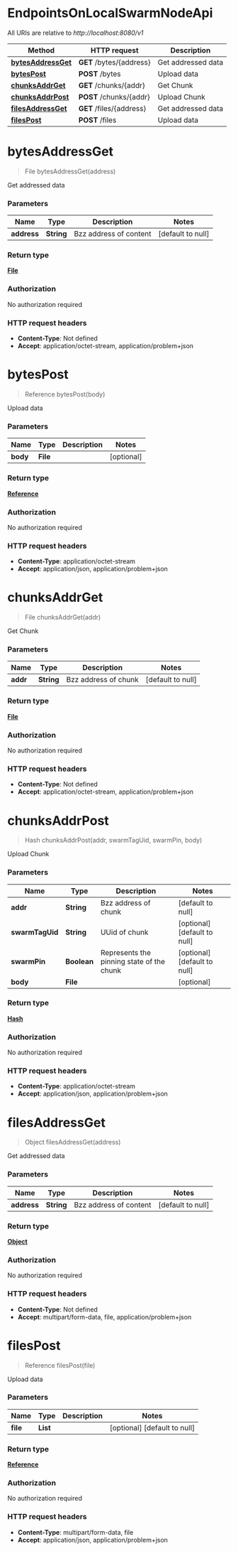 # EndpointsOnLocalSwarmNodeApi

All URIs are relative to *http://localhost:8080/v1*

Method | HTTP request | Description
------------- | ------------- | -------------
[**bytesAddressGet**](EndpointsOnLocalSwarmNodeApi.md#bytesAddressGet) | **GET** /bytes/{address} | Get addressed data
[**bytesPost**](EndpointsOnLocalSwarmNodeApi.md#bytesPost) | **POST** /bytes | Upload data
[**chunksAddrGet**](EndpointsOnLocalSwarmNodeApi.md#chunksAddrGet) | **GET** /chunks/{addr} | Get Chunk
[**chunksAddrPost**](EndpointsOnLocalSwarmNodeApi.md#chunksAddrPost) | **POST** /chunks/{addr} | Upload Chunk
[**filesAddressGet**](EndpointsOnLocalSwarmNodeApi.md#filesAddressGet) | **GET** /files/{address} | Get addressed data
[**filesPost**](EndpointsOnLocalSwarmNodeApi.md#filesPost) | **POST** /files | Upload data


<a name="bytesAddressGet"></a>
# **bytesAddressGet**
> File bytesAddressGet(address)

Get addressed data

### Parameters

Name | Type | Description  | Notes
------------- | ------------- | ------------- | -------------
 **address** | **String**| Bzz address of content | [default to null]

### Return type

[**File**](..//Models/file.md)

### Authorization

No authorization required

### HTTP request headers

- **Content-Type**: Not defined
- **Accept**: application/octet-stream, application/problem+json

<a name="bytesPost"></a>
# **bytesPost**
> Reference bytesPost(body)

Upload data

### Parameters

Name | Type | Description  | Notes
------------- | ------------- | ------------- | -------------
 **body** | **File**|  | [optional]

### Return type

[**Reference**](..//Models/Reference.md)

### Authorization

No authorization required

### HTTP request headers

- **Content-Type**: application/octet-stream
- **Accept**: application/json, application/problem+json

<a name="chunksAddrGet"></a>
# **chunksAddrGet**
> File chunksAddrGet(addr)

Get Chunk

### Parameters

Name | Type | Description  | Notes
------------- | ------------- | ------------- | -------------
 **addr** | **String**| Bzz address of chunk | [default to null]

### Return type

[**File**](..//Models/file.md)

### Authorization

No authorization required

### HTTP request headers

- **Content-Type**: Not defined
- **Accept**: application/octet-stream, application/problem+json

<a name="chunksAddrPost"></a>
# **chunksAddrPost**
> Hash chunksAddrPost(addr, swarmTagUid, swarmPin, body)

Upload Chunk

### Parameters

Name | Type | Description  | Notes
------------- | ------------- | ------------- | -------------
 **addr** | **String**| Bzz address of chunk | [default to null]
 **swarmTagUid** | **String**| UUid of chunk | [optional] [default to null]
 **swarmPin** | **Boolean**| Represents the pinning state of the chunk | [optional] [default to null]
 **body** | **File**|  | [optional]

### Return type

[**Hash**](..//Models/Hash.md)

### Authorization

No authorization required

### HTTP request headers

- **Content-Type**: application/octet-stream
- **Accept**: application/json, application/problem+json

<a name="filesAddressGet"></a>
# **filesAddressGet**
> Object filesAddressGet(address)

Get addressed data

### Parameters

Name | Type | Description  | Notes
------------- | ------------- | ------------- | -------------
 **address** | **String**| Bzz address of content | [default to null]

### Return type

[**Object**](..//Models/object.md)

### Authorization

No authorization required

### HTTP request headers

- **Content-Type**: Not defined
- **Accept**: multipart/form-data, file, application/problem+json

<a name="filesPost"></a>
# **filesPost**
> Reference filesPost(file)

Upload data

### Parameters

Name | Type | Description  | Notes
------------- | ------------- | ------------- | -------------
 **file** | **List**|  | [optional] [default to null]

### Return type

[**Reference**](..//Models/Reference.md)

### Authorization

No authorization required

### HTTP request headers

- **Content-Type**: multipart/form-data, file
- **Accept**: application/json, application/problem+json


